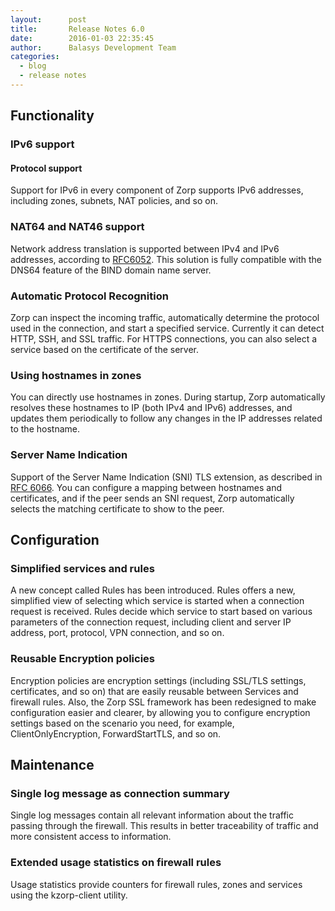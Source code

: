 ```yaml
---
layout:      post
title:       Release Notes 6.0
date:        2016-01-03 22:35:45
author:      Balasys Development Team
categories:
  - blog
  - release notes
---
```


Functionality
-------------

### IPv6 support

#### Protocol support

Support for IPv6 in every component of Zorp supports IPv6 addresses, including zones, subnets, NAT policies, and so on.

### NAT64 and NAT46 support

Network address translation is supported between IPv4 and IPv6 addresses, according to [RFC6052](https://tools.ietf.org/html/rfc6052). This solution is fully compatible with the DNS64 feature of the BIND domain name server.

### Automatic Protocol Recognition

Zorp can inspect the incoming traffic, automatically determine the protocol used in the connection, and start a specified service. Currently it can detect HTTP, SSH, and SSL traffic. For HTTPS connections, you can also select a service based on the certificate of the server.

### Using hostnames in zones

You can directly use hostnames in zones. During startup, Zorp automatically resolves these hostnames to IP (both IPv4 and IPv6) addresses, and updates them periodically to follow any changes in the IP addresses related to the hostname.

### Server Name Indication

Support of the Server Name Indication (SNI) TLS extension, as described in [RFC 6066](https://tools.ietf.org/html/rfc6066). You can configure a mapping between hostnames and certificates, and if the peer sends an SNI request, Zorp automatically selects the matching certificate to show to the peer.

Configuration
-------------

### Simplified services and rules

A new concept called Rules has been introduced. Rules offers a new, simplified view of selecting which service is started when a connection request is received. Rules decide which service to start based on various parameters of the connection request, including client and server IP address, port, protocol, VPN connection, and so on.

### Reusable Encryption policies

Encryption policies are encryption settings (including SSL/TLS settings, certificates, and so on) that are easily reusable between Services and firewall rules. Also, the Zorp SSL framework has been redesigned to make configuration easier and clearer, by allowing you to configure encryption settings based on the scenario you need, for example, ClientOnlyEncryption, ForwardStartTLS, and so on.

Maintenance
-----------

### Single log message as connection summary

Single log messages contain all relevant information about the traffic passing through the firewall. This results in better traceability of traffic and more consistent access to information.

### Extended usage statistics on firewall rules

Usage statistics provide counters for firewall rules, zones and services using the kzorp-client utility.
